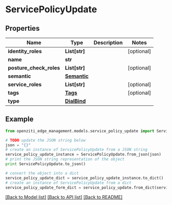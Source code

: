 # ServicePolicyUpdate


## Properties
Name | Type | Description | Notes
------------ | ------------- | ------------- | -------------
**identity_roles** | **List[str]** |  | [optional] 
**name** | **str** |  | 
**posture_check_roles** | **List[str]** |  | [optional] 
**semantic** | [**Semantic**](Semantic.md) |  | 
**service_roles** | **List[str]** |  | [optional] 
**tags** | [**Tags**](Tags.md) |  | [optional] 
**type** | [**DialBind**](DialBind.md) |  | 

## Example

```python
from openziti_edge_management.models.service_policy_update import ServicePolicyUpdate

# TODO update the JSON string below
json = "{}"
# create an instance of ServicePolicyUpdate from a JSON string
service_policy_update_instance = ServicePolicyUpdate.from_json(json)
# print the JSON string representation of the object
print ServicePolicyUpdate.to_json()

# convert the object into a dict
service_policy_update_dict = service_policy_update_instance.to_dict()
# create an instance of ServicePolicyUpdate from a dict
service_policy_update_form_dict = service_policy_update.from_dict(service_policy_update_dict)
```
[[Back to Model list]](../README.md#documentation-for-models) [[Back to API list]](../README.md#documentation-for-api-endpoints) [[Back to README]](../README.md)


